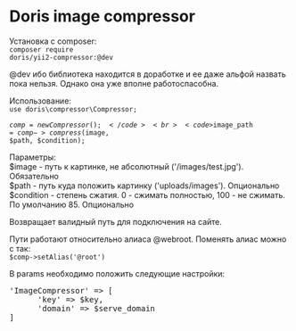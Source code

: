 # Doris image compressor

Установка с composer: <br>
<code>composer require doris/yii2-compressor:@dev</code>

@dev ибо библиотека находится в доработке и ее даже альфой назвать пока нельзя. Однако она
уже вполне работоспасобна.

Использование:<br>
<code>use doris\compressor\Compressor;</code>
	
<code>$comp = new Compressor();</code><br>
<code>$image_path = $comp->compress($image, $path, $condition);</code>

Параметры:<br>
$image - путь к картинке, не абсолютный ('/images/test.jpg'). Обязательно <br>
$path - путь куда положить картинку ('uploads/images'). Опционально <br>
$condition - степень сжатия. 0 - сжимать полностью, 100 - не сжимать. По умолчанию 85. Опционально

Возвращает валидный путь для подключения на сайте.

Пути работают относительно алиаса @webroot. Поменять алиас можно с так: <br>
<code>$comp->setAlias('@root')</code>

В params необходимо положить следующие настройки:<br>
<pre>
'ImageCompressor' => [
      'key' => $key,
      'domain' => $serve_domain
]
</pre>